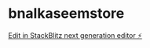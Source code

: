 # bnalkaseemstore

[Edit in StackBlitz next generation editor ⚡️](https://stackblitz.com/~/github.com/Croma-jet/bnalkaseemstore)